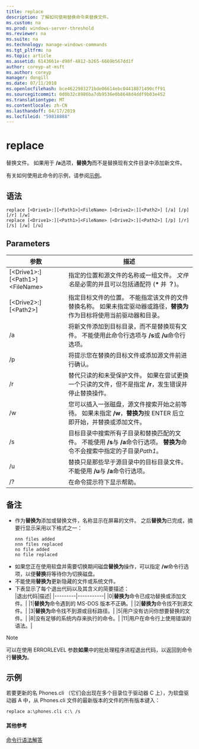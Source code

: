 ```yaml
---
title: replace
description: 了解如何使用替换命令来替换文件。
ms.custom: na
ms.prod: windows-server-threshold
ms.reviewer: na
ms.suite: na
ms.technology: manage-windows-commands
ms.tgt_pltfrm: na
ms.topic: article
ms.assetid: 6143661e-d90f-4812-b265-6669b567dd1f
author: coreyp-at-msft
ms.author: coreyp
manager: dongill
ms.date: 07/11/2018
ms.openlocfilehash: bce4622983271bde06614ebc04418871490cff91
ms.sourcegitcommit: 0d0b32c8986ba7db9536e0b8648d4ddf9b03e452
ms.translationtype: MT
ms.contentlocale: zh-CN
ms.lasthandoff: 04/17/2019
ms.locfileid: "59818888"
---
```

# <a name="replace"></a>replace



替换文件。 如果用于 **/a**选项，**替换为**而不是替换现有文件目录中添加新文件。

有关如何使用此命令的示例，请参阅[示例](#BKMK_examples)。

## <a name="syntax"></a>语法

```
replace [<Drive1>:][<Path1>]<FileName> [<Drive2>:][<Path2>] [/a] [/p] [/r] [/w] 
replace [<Drive1>:][<Path1>]<FileName> [<Drive2>:][<Path2>] [/p] [/r] [/s] [/w] [/u] 
```

## <a name="parameters"></a>Parameters

|参数|描述|
|---------|-----------|
|[\<Drive1>:][\<Path1>]\<FileName>|指定的位置和源文件的名称或一组文件。 *文件名*是必需的并且可以包括通配符 (**&#42;** 并 **？**)。|
|[\<Drive2>:][\<Path2>]|指定目标文件的位置。 不能指定该文件的文件替换名称。 如果未指定驱动器或路径，**替换为**作为目标将使用当前驱动器和目录。|
|/a|将新文件添加到目标目录，而不是替换现有文件。 不能使用此命令行选项与 **/s**或 **/u**命令行选项。|
|/p|将提示您在替换的目标文件或添加源文件前进行确认。|
|/r|替代只读的和未受保护文件。 如果在尝试更换一个只读的文件，但不是指定 **/r**，发生错误并停止替换操作。|
|/w|您可以插入一张磁盘，源文件搜索开始之前等待。 如果未指定 **/w**，**替换为**按 ENTER 后立即开始，并替换或添加文件。|
|/s|目标目录中搜索所有子目录和替换匹配的文件。 不能使用 **/s**与 **/a**命令行选项。 **替换为**命令不会搜索中指定的子目录*Path1*。|
|/u|替换只是那些早于源目录中的目标目录文件。 不能使用 **/u**与 **/a**命令行选项。|
|/?|在命令提示符下显示帮助。|

## <a name="remarks"></a>备注

-   作为**替换为**添加或替换文件，名称显示在屏幕的文件。 之后**替换为**已完成，摘要行显示采用以下格式之一：  
    ```
    nnn files added
    nnn files replaced
    no file added
    no file replaced
    ```  
-   如果您正在使用软盘并需要切换期间磁盘**替换为**操作，可以指定 **/w**命令行选项，以便**替换**将等待你为切换磁盘。
-   不能使用**替换为**更新隐藏的文件或系统文件。
-   下表显示了每个退出代码以及其含义的简要描述：  
    |退出代码|描述|
    |---------|-----------|
    |0|**替换为**命令已成功替换或添加文件。|
    |1|**替换为**命令遇到的 MS-DOS 版本不正确。|
    |2|**替换为**命令找不到源文件。|
    |3|**替换为**命令找不到源或目标路径。|
    |5|用户没有访问你想要替换的文件。|
    |8|没有足够的系统内存来执行的命令。|
    |11|用户在命令行上使用错误的语法。|

> [!NOTE]
> 可以在使用 ERRORLEVEL 参数**如果**中的批处理程序进程退出代码，以返回到命令行**替换为**。

## <a name="BKMK_examples"></a>示例

若要更新的名 Phones.cli （它们会出现在多个目录位于驱动器 C 上），为软盘驱动器 A 中，从 Phones.cli 文件的最新版本的文件的所有版本键入：

`replace a:\phones.cli c:\ /s`

#### <a name="additional-references"></a>其他参考

[命令行语法解答](command-line-syntax-key.md)
